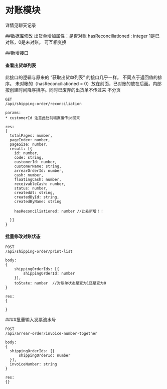 # 对账模块
详情见聊天记录

##数据库修改
出货单增加属性：是否对账
hasReconciliationed : integer   1是已对账，0是未对账。 可互相变换

##新增接口
#### 查看出货单列表
此接口的逻辑与原来的 “获取出货单列表” 的接口几乎一样。
不同点于返回值的排序。
未对帐的（hasReconciliationed = 0）放在前面，已对账的放在后面。内部按创建时间降序排序。同时已废弃的出货单不传过来
不分页

```
GET
/api/shipping-order/reconciliation

params:
* customerId 注意此处前端直接传id回来

res:
{
  totalPages: number,
  pageIndex: number,
  pageSize: number,
  result: [{
    id: number,
    code: string,
    customerId: number,
    customerName: string,
    arrearOrderId: number,
    cash: number,
    floatingCash: number,
    receivableCash: number,
    status: number,
    createdAt: string,
    createdById: string,
    createdByName: string

    hasReconciliationed: number //此处新增！！

  }]
}

```

#### 批量修改对账状态
```
POST
/api/shipping-order/print-list

body:
{
    shippingOrderIds: [{
        shippingOrderId: number
    }],
    toState: number  //对账单状态是变为1还是变为0
}

res:
{

}
```

####批量输入发票流水号
```
POST
/api/arrear-order/invoice-number-together

body:
{
  shippingOrderIds: [{
      shippingOrderId: number
  }],
  invoiceNumber: string
}

res:
{}
```

